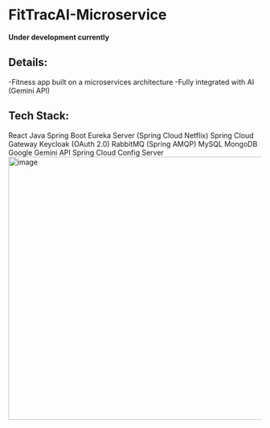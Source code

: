 # FitTracAI-Microservice
**Under development currently**

## Details:
-Fitness app built on a microservices architecture
-Fully integrated with AI (Gemini API)

## Tech Stack:
React
Java Spring Boot 
Eureka Server (Spring Cloud Netflix) Spring Cloud Gateway
Keycloak (OAuth 2.0)
RabbitMQ (Spring AMQP)
MySQL 
MongoDB
Google Gemini API
Spring Cloud Config Server
<img width="1072" height="522" alt="image" src="https://github.com/user-attachments/assets/db728d91-f16f-4e48-b09f-b4f8952e2f48" />


